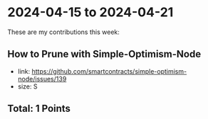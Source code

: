 # 2024-04-15 to 2024-04-21

These are my contributions this week:

## How to Prune with Simple-Optimism-Node
* link: https://github.com/smartcontracts/simple-optimism-node/issues/139
* size: S

## Total: 1 Points
